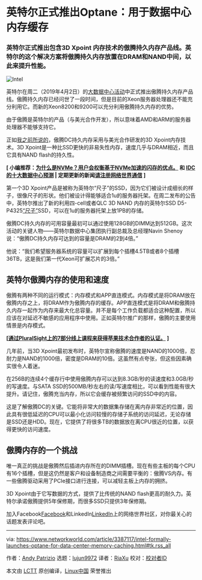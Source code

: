 [#]: collector: (lujun9972)
[#]: translator: (ShuyRoy)
[#]: reviewer: ( )
[#]: publisher: ( )
[#]: url: ( )
[#]: subject: (Intel formally launches Optane for data center memory caching)
[#]: via: (https://www.networkworld.com/article/3387117/intel-formally-launches-optane-for-data-center-memory-caching.html#tk.rss_all)
[#]: author: (Andy Patrizio https://www.networkworld.com/author/Andy-Patrizio/)

英特尔正式推出Optane：用于数据中心内存缓存
======

### 英特尔正式推出包含3D Xpoint 内存技术的傲腾持久内存产品线。英特尔的这个解决方案将傲腾持久内存放置在DRAM和NAND中间，以此来提升性能。

![Intel][1]

英特尔在周二（2019年4月2日）的[大数据中心活动][2]中正式推出傲腾持久内存产品线。傲腾持久内存已经问世了一段时间，但是目前的Xeon服务器处理器还不能充分利用它。而新的Xeon8200和9200可以充分利用傲腾持久内存的优势。

由于傲腾是英特尔的产品（与美光合作开发），所以意味着AMD和ARM的服务器处理器不能够支持它。

正如[我之前所说的][3]，傲腾DC持久内存采用与美光合作研发的3D Xpoint内存技术。3D Xpoint是一种比SSD更快的非易失性内存，速度几乎与DRAM相近，而且它具有NAND flash的持久性。

**[ 小编推荐：[为什么是NVMe？用户会权衡基于NVMe加速的闪存的优点。][4] 和 [IDC的十大数据中心预测][5] | 定期更新的新闻[请注册网络世界通信][6] ]**

第一个3D Xpoint产品是被称为英特尔“尺子”的SSD，因为它们被设计成细长的样子，很像尺子的形状。他们被设计得能够适合1u的服务器托架。在周二发布的公告中，英特尔推出了新的利用四-cell或者QLC 3D NAND 内存的英特尔SSD D5-P4325[“尺子”][7]SSD，可以在1u的服务器托架上放1PB的存储。

傲腾DC持久内存的可用容量最初可以通过使用128GB的DIMM达到512GB。这次活动的关键人物——英特尔数据中心集团执行副总裁及总经理Navin Shenoy说：“傲腾DC持久内存可达到的容量是DRAM的2到4倍。”

他说：“我们希望服务器系统的容量可以扩展到每个插槽4.5TB或者8个插槽36TB，这是我们第一代Xeon可扩展芯片的3倍。”

## 英特尔傲腾内存的使用和速度

傲腾有两种不同的运行模式：内存模式和APP直连模式。内存模式是将DRAM放在傲腾内存之上，将DRAM作为傲腾内存的缓存。APP直连模式是将DRAM和傲腾持久内存一起作为内存来最大化总容量。并不是每个工作负载都适合这种配置，所以应该在对延迟不敏感的应用程序中使用。正如英特尔推广的那样，傲腾的主要使用情景是内存模式。

**[[通过PluralSight上的7部分线上课程来获得苹果技术合作者的认证。][8] ]**

几年前，当3D Xpoint最初发布时，英特尔宣称傲腾的速度是NAND的1000倍，忍耐力是NAND的1000倍，密度是DRAM的10倍。这虽然有点夸张，但这些因素确实很令人着迷。

在256B的连续4个缓存行中使用傲腾内存可以达到8.3GB/秒的读速度和3.0GB/秒的写速度。与SATA SSD的500MB/秒左右的读/写速度相比，可以看到性能有很大提升。请记住，傲腾充当内存，所以它会缓存被频繁访问的SSD中的内容。

这是了解傲腾DC的关键。它能将非常大的数据集存储在离内存非常近的位置，因此具有很低延迟的CPU可以最小化访问较慢的存储子系统的访问延迟，无论存储是SSD还是HDD。现在，它提供了将很多TB的数据放在离CPU很近的位置，以获得更快的访问速度。

## 傲腾内存的一个挑战

唯一真正的挑战是傲腾然后插进内存所在的DIMM插槽。现在有些主板的每个CPU有16个插槽，但是这仍然是客户和设备制造商之间需要平衡的：傲腾VS内存。有一些傲腾驱动采用了PCIe接口进行连接，可以减轻主板上内存的拥挤。

3D Xpoint由于它写数据的方式，提供了比传统的NAND flash更高的耐久力。英特尔承诺傲腾提供5年保修期，而很多SSD只提供3年保修期。

加入Facebook[Facebook][9]和LinkedIn[LinkedIn][10]上的网络世界社区，对你最关心的话题发表评论吧。

--------------------------------------------------------------------------------

via: https://www.networkworld.com/article/3387117/intel-formally-launches-optane-for-data-center-memory-caching.html#tk.rss_all

作者：[Andy Patrizio][a]
选题：[lujun9972][b]
译者：[RiaXu](https://github.com/ShuyRoy)
校对：[校对者ID](https://github.com/校对者ID)

本文由 [LCTT](https://github.com/LCTT/TranslateProject) 原创编译，[Linux中国](https://linux.cn/) 荣誉推出

[a]: https://www.networkworld.com/author/Andy-Patrizio/
[b]: https://github.com/lujun9972
[1]: https://images.idgesg.net/images/article/2018/06/intel-optane-persistent-memory-100760427-large.jpg
[2]: https://www.networkworld.com/article/3386142/intel-unveils-an-epic-response-to-amds-server-push.html
[3]: https://www.networkworld.com/article/3279271/intel-launches-optane-the-go-between-for-memory-and-storage.html
[4]: https://www.networkworld.com/article/3290421/why-nvme-users-weigh-benefits-of-nvme-accelerated-flash-storage.html
[5]: https://www.networkworld.com/article/3242807/data-center/top-10-data-center-predictions-idc.html#nww-fsb
[6]: https://www.networkworld.com/newsletters/signup.html#nww-fsb
[7]: https://www.theregister.co.uk/2018/02/02/ruler_and_miniruler_ssd_formats_look_to_banish_diskstyle_drives/
[8]: https://pluralsight.pxf.io/c/321564/424552/7490?u=https%3A%2F%2Fwww.pluralsight.com%2Fpaths%2Fapple-certified-technical-trainer-10-11
[9]: https://www.facebook.com/NetworkWorld/
[10]: https://www.linkedin.com/company/network-world
